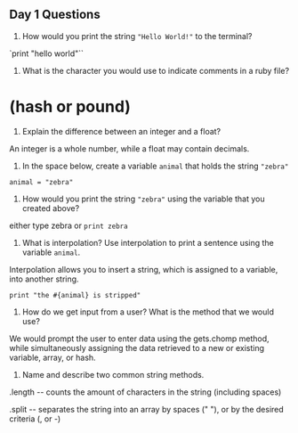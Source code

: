 ## Day 1 Questions

1. How would you print the string `"Hello World!"` to the terminal?

  `print "hello world"``

1. What is the character you would use to indicate comments in a ruby file?

  # (hash or pound)

1. Explain the difference between an integer and a float?

  An integer is a whole number, while a float may contain decimals.

1. In the space below, create a variable `animal` that holds the string `"zebra"`

  `animal = "zebra"`

1. How would you print the string `"zebra"` using the variable that you created above?

  either type zebra or `print zebra`

1. What is interpolation? Use interpolation to print a sentence using the variable `animal`.

Interpolation allows you to insert a string, which is assigned to a variable, into another string.

`print "the #{animal} is stripped"`

1. How do we get input from a user? What is the method that we would use?

We would prompt the user to enter data using the gets.chomp method, while simultaneously assigning the data retrieved to a new or existing variable, array, or hash.

1. Name and describe two common string methods.

.length -- counts the amount of characters in the string (including spaces)

.split -- separates the string into an array by spaces (" "), or by the desired criteria (, or -)
